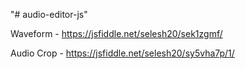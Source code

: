 "# audio-editor-js" 

Waveform - https://jsfiddle.net/selesh20/sek1zgmf/

Audio Crop - https://jsfiddle.net/selesh20/sy5vha7p/1/

